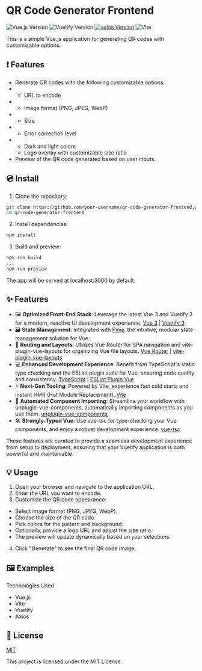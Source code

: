 # QR Code Generator Frontend
![Vue.js Version](https://img.shields.io/badge/vue-v20.11.0-green?style=for-the-badge&logo=vue.js&labelColor=%232b2b2d)
![Vuetify Version](https://img.shields.io/badge/v3.5.8-js?style=for-the-badge&logo=vuetify&label=vuetify&color=%231867c0)
[![axios Version](https://img.shields.io/badge/axios-v1.7.2-blue?style=for-the-badge&logo=axios)](https://www.npmjs.com/package/axios/v/1.7.2)
![Vite](https://img.shields.io/badge/v5.1.5-js?style=for-the-badge&logo=vite&label=Vite&color=%23a54ffe)


This is a simple Vue.js application for generating QR codes with customizable options.

## ❗️ Features

- Generate QR codes with the following customizable options:
- - URL to encode
- - Image format (PNG, JPEG, WebP)
- - Size
- - Error correction level
- - Dark and light colors
  - Logo overlay with customizable size ratio
- Preview of the QR code generated based on user inputs.

## 💿 Install

1. Clone the repository:
```sh
git clone https://github.com/your-username/qr-code-generator-frontend.git
cd qr-code-generator-frontend
```

2. Install dependencies:
```sh
npm install
```

3. Build and preview:
```sh
npm run build
...
npm run preview
```
The app will be served at localhost:3000 by default.

## ✨ Features

- 🖼️ **Optimized Front-End Stack**: Leverage the latest Vue 3 and Vuetify 3 for a modern, reactive UI development experience. [Vue 3](https://v3.vuejs.org/) | [Vuetify 3](https://vuetifyjs.com/en/)
- 🗃️ **State Management**: Integrated with [Pinia](https://pinia.vuejs.org/), the intuitive, modular state management solution for Vue.
- 🚦 **Routing and Layouts**: Utilizes Vue Router for SPA navigation and vite-plugin-vue-layouts for organizing Vue file layouts. [Vue Router](https://router.vuejs.org/) | [vite-plugin-vue-layouts](https://github.com/JohnCampionJr/vite-plugin-vue-layouts)
- 💻 **Enhanced Development Experience**: Benefit from TypeScript's static type checking and the ESLint plugin suite for Vue, ensuring code quality and consistency. [TypeScript](https://www.typescriptlang.org/) | [ESLint Plugin Vue](https://eslint.vuejs.org/)
- ⚡ **Next-Gen Tooling**: Powered by Vite, experience fast cold starts and instant HMR (Hot Module Replacement). [Vite](https://vitejs.dev/)
- 🧩 **Automated Component Importing**: Streamline your workflow with unplugin-vue-components, automatically importing components as you use them. [unplugin-vue-components](https://github.com/antfu/unplugin-vue-components)
- 🛠️ **Strongly-Typed Vue**: Use vue-tsc for type-checking your Vue components, and enjoy a robust development experience. [vue-tsc](https://github.com/johnsoncodehk/volar/tree/master/packages/vue-tsc)

These features are curated to provide a seamless development experience from setup to deployment, ensuring that your Vuetify application is both powerful and maintainable.

## 💡 Usage

1. Open your browser and navigate to the application URL.
2. Enter the URL you want to encode.
3. Customize the QR code appearance:
  - Select image format (PNG, JPEG, WebP).
  - Choose the size of the QR code.
  - Pick colors for the pattern and background.
  - Optionally, provide a logo URL and adjust the size ratio.
  - The preview will update dynamically based on your selections.
4. Click "Generate" to see the final QR code image.

## 🖼️ Examples


Technologies Used

- Vue.js
- Vite
- Vuetify
- Axios


## 📑 License
[MIT](http://opensource.org/licenses/MIT)

This project is licensed under the MIT License.
